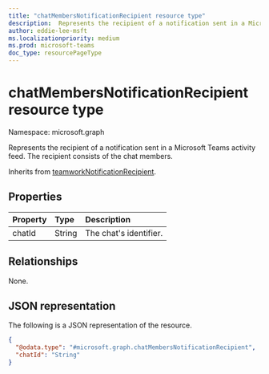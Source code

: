 ```yaml
---
title: "chatMembersNotificationRecipient resource type"
description:  Represents the recipient of a notification sent in a Microsoft Teams activity feed. The recipient consists of the chat members.
author: eddie-lee-msft
ms.localizationpriority: medium
ms.prod: microsoft-teams
doc_type: resourcePageType
---
```


# chatMembersNotificationRecipient resource type

Namespace: microsoft.graph

Represents the recipient of a notification sent in a Microsoft Teams activity feed. The recipient consists of the chat members.

Inherits from [teamworkNotificationRecipient](teamworknotificationrecipient.md).

## Properties
|Property|Type|Description|
|:---|:---|:---|
|chatId|String|The chat's identifier.|

## Relationships
None.

## JSON representation
The following is a JSON representation of the resource.
<!-- {
  "blockType": "resource",
  "@odata.type": "microsoft.graph.chatMembersNotificationRecipient"
}
-->

``` json
{
  "@odata.type": "#microsoft.graph.chatMembersNotificationRecipient",
  "chatId": "String"
}
```

